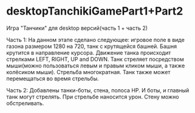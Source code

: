 # desktopTanchikiGamePart1+Part2
Игра "Танчики" для desktop версий(часть 1 + часть 2)

Часть 1: На данном этапе сделано следующее: игровое поле в виде газона размером 1280 на 720, танк с крутящейся башней. Башня крутится в направление курсора.
Движение танка происходит стрелками LEFT, RIGHT, UP and DOWN. 
Танк стреляет посредством мыши(можно пользоваться левым и правым кликом мыши, а также колёсиком мыши). Стрельба многократная. Танк также может перемещаться во время стрельбы.

Часть 2: Добавлены танки-боты, стена, полоса HP. И боты, и главный танк могут стрелять. При стрельбе наносится урон. Стену можно обстреливать.
